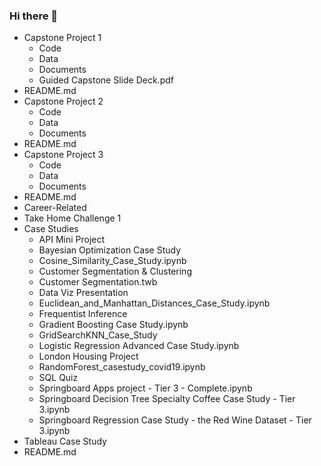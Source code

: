 ### Hi there 👋

<!--
**NickD-Dean/NickD-Dean** is a ✨ _special_ ✨ repository because its `README.md` (this file) appears on your GitHub profile.

Here are some ideas to get you started:

- 🔭 I’m currently working on Clustering & Classification project for customer segmentation and churn prediction
- 🌱 I’m currently learning Looker and Advanced SQL
- 👯 I’m looking to collaborate on problems related to customer and product analytics or climate change
- 🤔 I’m looking for help with improving the efficiency and cleanliness of my code
- 📫 How to reach me: dean.nicholas.d[at]gmail.com
- ⚡ Fun fact: When I'm not sharpening my data skills I'll be working on surfing/skiing, improving my rib rub recipe, or learning something new on the guitar.
-->

- Capstone Project 1
    - Code
    - Data
    - Documents
    - Guided Capstone Slide Deck.pdf
- README.md
- Capstone Project 2
    - Code
    - Data
    - Documents
- README.md
- Capstone Project 3
    - Code
    - Data
    - Documents
- README.md
- Career-Related
- Take Home Challenge 1
- Case Studies
    - API Mini Project
    - Bayesian Optimization Case Study
    - Cosine_Similarity_Case_Study.ipynb
    - Customer Segmentation & Clustering
    - Customer Segmentation.twb
    - Data Viz Presentation
    - Euclidean_and_Manhattan_Distances_Case_Study.ipynb
    - Frequentist Inference
    - Gradient Boosting Case Study.ipynb
    - GridSearchKNN_Case_Study
    - Logistic Regression Advanced Case Study.ipynb
    - London Housing Project
    - RandomForest_casestudy_covid19.ipynb
    - SQL Quiz
    - Springboard Apps project - Tier 3 - Complete.ipynb
    - Springboard Decision Tree Specialty Coffee Case Study - Tier 3.ipynb
    - Springboard Regression Case Study - the Red Wine Dataset - Tier 3.ipynb
- Tableau Case Study
- README.md
